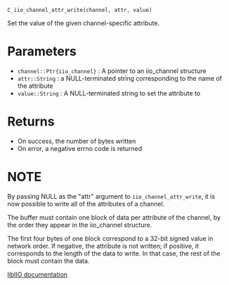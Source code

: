 ```
C_iio_channel_attr_write(channel, attr, value)
```

Set the value of the given channel-specific attribute.

# Parameters

  * `channel::Ptr{iio_channel}` : A pointer to an iio_channel structure
  * `attr::String` : a NULL-terminated string corresponding to the name of the attribute
  * `value::String` : A NULL-terminated string to set the attribute to

# Returns

  * On success, the number of bytes written
  * On error, a negative errno code is returned

# NOTE

By passing NULL as the "attr" argument to `iio_channel_attr_write`, it is now possible to write all of the attributes of a channel.

The buffer must contain one block of data per attribute of the channel, by the order they appear in the iio_channel structure.

The first four bytes of one block correspond to a 32-bit signed value in network order. If negative, the attribute is not written; if positive, it corresponds to the length of the data to write. In that case, the rest of the block must contain the data.

[libIIO documentation](https://analogdevicesinc.github.io/libiio/master/libiio/group__Channel.html#ga35c76ce5fcae4c551b7c78d648665a41)
